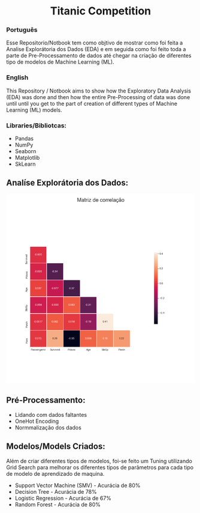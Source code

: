 # <center> Titanic Competition </ceenter>

### Português

Esse Repositorio/Notbook tem como objtivo de mostrar como foi feita a Analise Explorátoria dos Dados (EDA) e em seguida como foi feito toda a parte de Pre-Processamento de dados até chegar na criação de diferentes tipo de modelos de Machine Learning (ML).

### English

This Repository / Notbook aims to show how the Exploratory Data Analysis (EDA) was done and then how the entire Pre-Processing of data was done until until you get to the part of creation of different types of Machine Learning (ML) models.

### Libraries/Bibliotcas:
  * Pandas
  * NumPy
  * Seaborn
  * Matplotlib
  * SkLearn

## Analíse Explorátoria dos Dados:

![Figura 1](Images/1.png)

## Pré-Processamento:
  * Lidando com dados faltantes
  * OneHot Encoding
  * Normmalização dos dados
  
## Modelos/Models Criados:

Além de criar diferentes tipos de modelos, foi-se feito um Tuning utilizando Grid Search para melhorar os diferentes tipos de parâmetros para cada tipo de modelo de aprendizado de maquina.

  * Support Vector Machine (SMV) - Acurácia de 80%
  * Decision Tree - Acurácia de 78%
  * Logistic Regression - Acurácia de 67%
  * Random Forest - Acurácia de 80%
